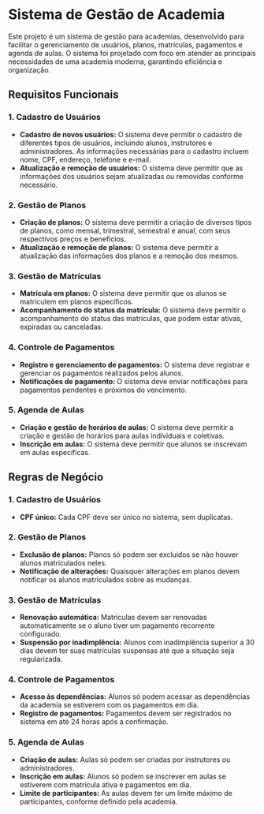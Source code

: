 # Sistema de Gestão de Academia

Este projeto é um sistema de gestão para academias, desenvolvido para facilitar o gerenciamento de usuários, planos, matrículas, pagamentos e agenda de aulas. O sistema foi projetado com foco em atender as principais necessidades de uma academia moderna, garantindo eficiência e organização.

## Requisitos Funcionais

### 1. Cadastro de Usuários
- **Cadastro de novos usuários:** O sistema deve permitir o cadastro de diferentes tipos de usuários, incluindo alunos, instrutores e administradores. As informações necessárias para o cadastro incluem nome, CPF, endereço, telefone e e-mail.
- **Atualização e remoção de usuários:** O sistema deve permitir que as informações dos usuários sejam atualizadas ou removidas conforme necessário.

### 2. Gestão de Planos
- **Criação de planos:** O sistema deve permitir a criação de diversos tipos de planos, como mensal, trimestral, semestral e anual, com seus respectivos preços e benefícios.
- **Atualização e remoção de planos:** O sistema deve permitir a atualização das informações dos planos e a remoção dos mesmos.

### 3. Gestão de Matrículas
- **Matrícula em planos:** O sistema deve permitir que os alunos se matriculem em planos específicos.
- **Acompanhamento do status da matrícula:** O sistema deve permitir o acompanhamento do status das matrículas, que podem estar ativas, expiradas ou canceladas.

### 4. Controle de Pagamentos
- **Registro e gerenciamento de pagamentos:** O sistema deve registrar e gerenciar os pagamentos realizados pelos alunos.
- **Notificações de pagamento:** O sistema deve enviar notificações para pagamentos pendentes e próximos do vencimento.

### 5. Agenda de Aulas
- **Criação e gestão de horários de aulas:** O sistema deve permitir a criação e gestão de horários para aulas individuais e coletivas.
- **Inscrição em aulas:** O sistema deve permitir que alunos se inscrevam em aulas específicas.

## Regras de Negócio

### 1. Cadastro de Usuários
- **CPF único:** Cada CPF deve ser único no sistema, sem duplicatas.

### 2. Gestão de Planos
- **Exclusão de planos:** Planos só podem ser excluídos se não houver alunos matriculados neles.
- **Notificação de alterações:** Quaisquer alterações em planos devem notificar os alunos matriculados sobre as mudanças.

### 3. Gestão de Matrículas
- **Renovação automática:** Matrículas devem ser renovadas automaticamente se o aluno tiver um pagamento recorrente configurado.
- **Suspensão por inadimplência:** Alunos com inadimplência superior a 30 dias devem ter suas matrículas suspensas até que a situação seja regularizada.

### 4. Controle de Pagamentos
- **Acesso às dependências:** Alunos só podem acessar as dependências da academia se estiverem com os pagamentos em dia.
- **Registro de pagamentos:** Pagamentos devem ser registrados no sistema em até 24 horas após a confirmação.

### 5. Agenda de Aulas
- **Criação de aulas:** Aulas só podem ser criadas por instrutores ou administradores.
- **Inscrição em aulas:** Alunos só podem se inscrever em aulas se estiverem com matrícula ativa e pagamentos em dia.
- **Limite de participantes:** As aulas devem ter um limite máximo de participantes, conforme definido pela academia.
